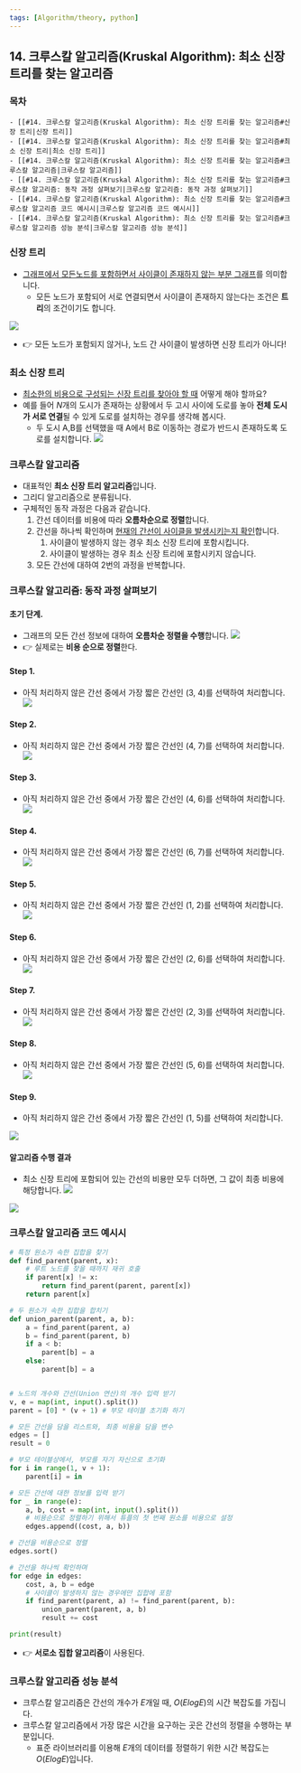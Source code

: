 ```yaml
---
tags: [Algorithm/theory, python]
---
```



## 14. 크루스칼 알고리즘(Kruskal Algorithm): 최소 신장 트리를 찾는 알고리즘

### 목차
```ad-note
- [[#14. 크루스칼 알고리즘(Kruskal Algorithm): 최소 신장 트리를 찾는 알고리즘#신장 트리|신장 트리]]
- [[#14. 크루스칼 알고리즘(Kruskal Algorithm): 최소 신장 트리를 찾는 알고리즘#최소 신장 트리|최소 신장 트리]]
- [[#14. 크루스칼 알고리즘(Kruskal Algorithm): 최소 신장 트리를 찾는 알고리즘#크루스칼 알고리즘|크루스칼 알고리즘]]
- [[#14. 크루스칼 알고리즘(Kruskal Algorithm): 최소 신장 트리를 찾는 알고리즘#크루스칼 알고리즘: 동작 과정 살펴보기|크루스칼 알고리즘: 동작 과정 살펴보기]]
- [[#14. 크루스칼 알고리즘(Kruskal Algorithm): 최소 신장 트리를 찾는 알고리즘#크루스칼 알고리즘 코드 예시시|크루스칼 알고리즘 코드 예시시]]
- [[#14. 크루스칼 알고리즘(Kruskal Algorithm): 최소 신장 트리를 찾는 알고리즘#크루스칼 알고리즘 성능 분석|크루스칼 알고리즘 성능 분석]]
```


### 신장 트리
- <u>그래프에서 모든노드를 포함하면서 사이클이 존재하지 않는 부분 그래프</u>를 의미합니다.
	- 모든 노드가 포함되어 서로 연결되면서 사이클이 존재하지 않는다는 조건은 **트리**의 조건이기도 합니다. 

![](14.%20Kruskal.png)
- 👉 모든 노드가 포함되지 않거나, 노드 간 사이클이 발생하면 신장 트리가 아니다!

### 최소 신장 트리 
- <u>최소한의 비용으로 구성되는 신장 트리를 찾아야 할 때</u> 어떻게 해야 할까요?
- 예를 들어 $N$개의 도시가 존재하는 상황에서 두 고시 사이에 도로를 놓아 **전체 도시가 서로 연결**될 수 있게 도로를 설치하는 경우를 생각해 봅시다.
	- 두 도시 A,B를 선택했을 때 A에서 B로 이동하는 경로가 반드시 존재하도록 도로를 설치합니다.
![](14.%20Kruskal-1.png)

### 크루스칼 알고리즘
- 대표적인 **최소 신장 트리 알고리즘**입니다. 
- 그리디 알고리즘으로 분류됩니다. 
- 구체적인 동작 과정은 다음과 같습니다. 
	1. 간선 데이터를 비용에 따라 **오름차순으로 정렬**합니다. 
	2. 간선을 하나씩 확인하며 <u>현재의 간선이 사이클을 발생시키는지 확인</u>합니다.
		1) 사이클이 발생하지 않는 경우 최소 신장 트리에 포함시킵니다. 
		2) 사이클이 발생하는 경우 최소 신장 트리에 포함시키지 않습니다.
	3. 모든 간선에 대하여 2번의 과정을 반복합니다. 


### 크루스칼 알고리즘: 동작 과정 살펴보기
#### 초기 단계.
- 그래프의 모든 간선 정보에 대하여 **오름차순 정렬을 수행**합니다. 
![](14.%20Kruskal-2.png)
- 👉 실제로는 **비용 순으로 정렬**한다. 

#### Step 1. 
- 아직 처리하지 않은 간선 중에서 가장 짧은 간선인 (3, 4)를 선택하여 처리합니다. 
![](14.%20Kruskal-3.png)

#### Step 2. 
- 아직 처리하지 않은 간선 중에서 가장 짧은 간선인 (4, 7)를 선택하여 처리합니다. 
![](14.%20Kruskal-4.png)

#### Step 3. 
- 아직 처리하지 않은 간선 중에서 가장 짧은 간선인 (4, 6)를 선택하여 처리합니다. 
![](14.%20Kruskal-5.png)

#### Step 4. 
- 아직 처리하지 않은 간선 중에서 가장 짧은 간선인 (6, 7)를 선택하여 처리합니다. 
![](14.%20Kruskal-6.png)


#### Step 5. 
- 아직 처리하지 않은 간선 중에서 가장 짧은 간선인 (1, 2)를 선택하여 처리합니다. 
![](14.%20Kruskal-7.png)


#### Step 6. 
- 아직 처리하지 않은 간선 중에서 가장 짧은 간선인 (2, 6)를 선택하여 처리합니다. 
![](14.%20Kruskal-8.png)


#### Step 7. 
- 아직 처리하지 않은 간선 중에서 가장 짧은 간선인 (2, 3)를 선택하여 처리합니다. 
![](14.%20Kruskal-9.png)

#### Step 8. 
- 아직 처리하지 않은 간선 중에서 가장 짧은 간선인 (5, 6)를 선택하여 처리합니다. 
![](14.%20Kruskal-10.png)


#### Step 9. 
- 아직 처리하지 않은 간선 중에서 가장 짧은 간선인 (1, 5)를 선택하여 처리합니다. 

![](14.%20Kruskal-11.png)

#### 알고리즘 수행 결과
- 최소 신장 트리에 포함되어 있는 간선의 비용만 모두 더하면, 그 값이 최종 비용에 해당합니다. 
![](14.%20Kruskal-12.png)

![](14.%20Kruskal-13.png)

### 크루스칼 알고리즘 코드 예시시
```python
# 특정 원소가 속한 집합을 찾기 
def find_parent(parent, x):
	# 루트 노드를 찾을 때까지 재귀 호출
	if parent[x] != x:
		return find_parent(parent, parent[x])
	return parent[x]

# 두 원소가 속한 집합을 합치기
def union_parent(parent, a, b):
	a = find_parent(parent, a)
	b = find_parent(parent, b)
	if a < b:
		parent[b] = a
	else:
		parent[b] = a


# 노드의 개수와 간선(Union 연산)의 개수 입력 받기
v, e = map(int, input().split())
parent = [0] * (v + 1) # 부모 테이블 초기화 하기

# 모든 간선을 담을 리스트와, 최종 비용을 담을 변수
edges = []
result = 0

# 부모 테이블상에서, 부모를 자기 자신으로 초기화 
for i in range(1, v + 1):
	parent[i] = in

# 모든 간선에 대한 정보를 입력 받기
for _ in range(e):
	a, b, cost = map(int, input().split())
	# 비용순으로 정렬하기 위해서 튜플의 첫 번째 원소를 비용으로 설정
	edges.append((cost, a, b))

# 간선을 비용순으로 정렬
edges.sort()

# 간선을 하나씩 확인하며
for edge in edges:
	cost, a, b = edge
	# 사이클이 발생하지 않는 경우에만 집합에 포함
	if find_parent(parent, a) != find_parent(parent, b):
		union_parent(parent, a, b)
		result += cost

print(result)
```

- 👉 **서로소 집합 알고리즘**이 사용된다.

### 크루스칼 알고리즘 성능 분석
- 크루스칼 알고리즘은 간선의 개수가 $E$개일 때, $O(ElogE)$의 시간 복잡도를 가집니다.
- 크루스칼 알고리즘에서 가장 많은 시간을 요구하는 곳은 간선의 정렬을 수행하는 부분입니다. 
	- 표준 라이브러리를 이용해 $E$개의 데이터를 정렬하기 위한 시간 복잡도는 $O(ElogE)$입니다.

